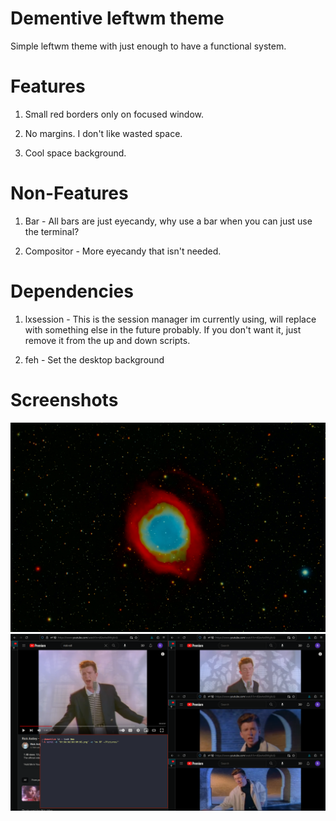 # Dementive leftwm theme

Simple leftwm theme with just enough to have a functional system.

# Features

1. Small red borders only on focused window.

2. No margins. I don't like wasted space.

3. Cool space background.

# Non-Features

1. Bar - All bars are just eyecandy, why use a bar when you can just use the terminal?

2. Compositor - More eyecandy that isn't needed.

# Dependencies

1. lxsession - This is the session manager im currently using, will replace with something else in the future probably. If you don't want it, just remove it from the up and down scripts.

2. feh - Set the desktop background

# Screenshots

![Space Background](background.png)
![Example Layout](/assets/image.png)
